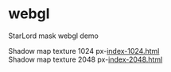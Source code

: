 # webgl
StarLord mask webgl demo<br />

Shadow map texture 1024 px-<a href="http://toly19.github.io/webgl/index-1024.html" target="_blank">index-1024.html</a><br />
Shadow map texture 2048 px-<a href="http://toly19.github.io/webgl/index-2048.html" target="_blank">index-2048.html</a><br />